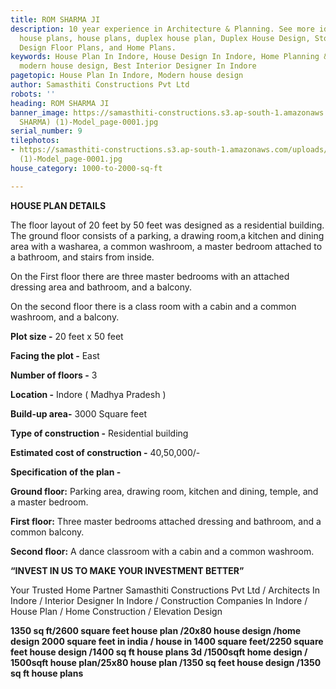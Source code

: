 ```yaml
---
title: ROM SHARMA JI
description: 10 year experience in Architecture & Planning. See more ideas about Indian
  house plans, house plans, duplex house plan, Duplex House Design, Story House, Home
  Design Floor Plans, and Home Plans.
keywords: House Plan In Indore, House Design In Indore, Home Planning & Interiors.,
  modern house design, Best Interior Designer In Indore
pagetopic: House Plan In Indore, Modern house design
author: Samasthiti Constructions Pvt Ltd
robots: ''
heading: ROM SHARMA JI
banner_image: https://samasthiti-constructions.s3.ap-south-1.amazonaws.com/uploads/PLAN(ROM
  SHARMA) (1)-Model_page-0001.jpg
serial_number: 9
tilephotos:
- https://samasthiti-constructions.s3.ap-south-1.amazonaws.com/uploads/PLAN(ROM SHARMA)
  (1)-Model_page-0001.jpg
house_category: 1000-to-2000-sq-ft

---
```

**HOUSE PLAN DETAILS**

The floor layout of 20 feet by 50 feet was designed as a residential building. The ground floor consists of a parking, a drawing room,a kitchen and dining area with a washarea, a common washroom, a master bedroom attached to a bathroom, and stairs from inside.

On the First floor there are three master bedrooms with an attached dressing area and bathroom, and a balcony.

On the second floor there is a class room with a cabin and a common washroom, and a balcony.

**Plot size -** 20 feet x 50 feet

**Facing the plot -** East

**Number of floors -** 3

**Location -** Indore ( Madhya Pradesh )

**Build-up area-** 3000 Square feet

**Type of construction -** Residential building

**Estimated cost of construction -** 40,50,000/-

**Specification of the plan -**

**Ground floor:** Parking area, drawing room, kitchen and dining, temple, and a master bedroom.

**First floor:** Three master bedrooms attached dressing and bathroom, and a common balcony.

**Second floor:** A dance classroom with a cabin and a common washroom.

**“INVEST IN US TO MAKE YOUR INVESTMENT BETTER”**

Your Trusted Home Partner Samasthiti Constructions Pvt Ltd / Architects In Indore / Interior Designer In Indore / Construction Companies In Indore / House Plan / Home Construction / Elevation Design

**1350 sq ft/2600 square feet house plan /20x80 house design /home design 2000 square feet in india / house in 1400 square feet/2250 square feet house design /1400 sq ft house plans 3d /1500sqft home design / 1500sqft house plan/25x80 house plan /1350 sq feet house design /1350 sq ft house plans**